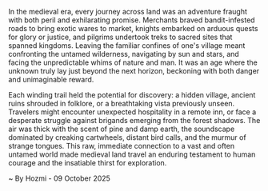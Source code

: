 
In the medieval era, every journey across land was an adventure fraught with both peril and exhilarating promise. Merchants braved bandit-infested roads to bring exotic wares to market, knights embarked on arduous quests for glory or justice, and pilgrims undertook treks to sacred sites that spanned kingdoms. Leaving the familiar confines of one's village meant confronting the untamed wilderness, navigating by sun and stars, and facing the unpredictable whims of nature and man. It was an age where the unknown truly lay just beyond the next horizon, beckoning with both danger and unimaginable reward.

Each winding trail held the potential for discovery: a hidden village, ancient ruins shrouded in folklore, or a breathtaking vista previously unseen. Travelers might encounter unexpected hospitality in a remote inn, or face a desperate struggle against brigands emerging from the forest shadows. The air was thick with the scent of pine and damp earth, the soundscape dominated by creaking cartwheels, distant bird calls, and the murmur of strange tongues. This raw, immediate connection to a vast and often untamed world made medieval land travel an enduring testament to human courage and the insatiable thirst for exploration.

~ By Hozmi - 09 October 2025
